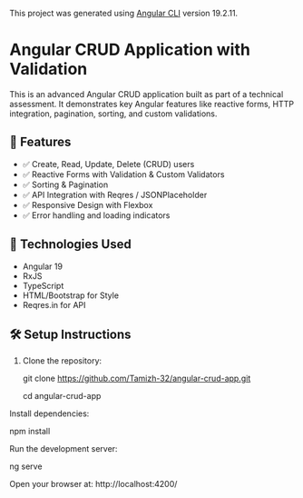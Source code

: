

This project was generated using [Angular CLI](https://github.com/angular/angular-cli) version 19.2.11.

# Angular CRUD Application with Validation

This is an advanced Angular CRUD application built as part of a technical assessment. It demonstrates key Angular features like reactive forms, HTTP integration, pagination, sorting, and custom validations.

## 🔧 Features

- ✅ Create, Read, Update, Delete (CRUD) users
- ✅ Reactive Forms with Validation & Custom Validators
- ✅ Sorting & Pagination
- ✅ API Integration with Reqres / JSONPlaceholder
- ✅ Responsive Design with Flexbox
- ✅ Error handling and loading indicators

## 🚀 Technologies Used

- Angular 19
- RxJS
- TypeScript
- HTML/Bootstrap for Style
- Reqres.in for API

## 🛠️ Setup Instructions

1. Clone the repository:

   git clone https://github.com/Tamizh-32/angular-crud-app.git

   cd angular-crud-app

Install dependencies:

npm install

Run the development server:

ng serve


Open your browser at: http://localhost:4200/
